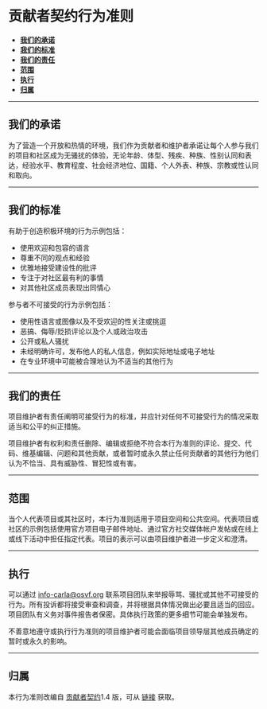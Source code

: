 # 贡献者契约行为准则

*   [__我们的承诺__](#our_pledge)  
*   [__我们的标准__](#our_standards)  
*   [__我们的责任__](#our_responsibilities)  
*   [__范围__](#scope)  
*   [__执行__](#enforcement)  
*   [__归属__](#attribution)  

---
## 我们的承诺 <span id="our_pledge"></span>

为了营造一个开放和热情的环境，我们作为贡献者和维护者承诺让每个人参与我们的项目和社区成为无骚扰的体验，无论年龄、体型、残疾、种族、性别认同和表达，经验水平、教育程度、社会经济地位、国籍、个人外表、种族、宗教或性认同和取向。

---
## 我们的标准 <span id="our_standards"></span>

有助于创造积极环境的行为示例包括：

* 使用欢迎和包容的语言
* 尊重不同的观点和经验
* 优雅地接受建设性的批评
* 专注于对社区最有利的事情
* 对其他社区成员表现出同情心

参与者不可接受的行为示例包括：

* 使用性语言或图像以及不受欢迎的性关注或挑逗
* 恶搞、侮辱/贬损评论以及个人或政治攻击
* 公开或私人骚扰
* 未经明确许可，发布他人的私人信息，例如实际地址或电子地址
* 在专业环境中可能被合理地认为不适当的其他行为

---
## 我们的责任 <span id="our_responsibilities"></span>

项目维护者有责任阐明可接受行为的标准，并应针对任何不可接受行为的情况采取适当和公平的纠正措施。

项目维护者有权利和责任删除、编辑或拒绝不符合本行为准则的评论、提交、代码、维基编辑、问题和其他贡献，或者暂时或永久禁止任何贡献者的其他行为他们认为不恰当、具有威胁性、冒犯性或有害。

---
## 范围 <span id="scope"></span>

当个人代表项目或其社区时，本行为准则适用于项目空间和公共空间。代表项目或社区的示例包括使用官方项目电子邮件地址、通过官方社交媒体帐户发帖或在线上或线下活动中担任指定代表。项目的表示可以由项目维护者进一步定义和澄清。

---
## 执行 <span id="enforcement"></span>

可以通过 info-carla@osvf.org 联系项目团队来举报辱骂、骚扰或其他不可接受的行为。所有投诉都将接受审查和调查，并将根据具体情况做出必要且适当的回应。项目团队有义务对事件报告者保密。具体执行政策的更多细节可能会单独发布。

不善意地遵守或执行行为准则的项目维护者可能会面临项目领导层其他成员确定的暂时或永久的影响。


---
## 归属 <span id="attribution"></span>

本行为准则改编自 [贡献者契约][homepage]1.4 版，可从 [链接](https://www.contributor-covenant.org/version/1/4/code-of-conduct.html) 获取。

[homepage]: https://www.contributor-covenant.org
